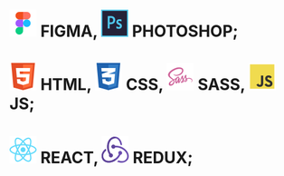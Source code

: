 ![figma](img/figma.png)
FIGMA,
![photoshop](img/ps.png)
PHOTOSHOP;
=

![html](img/html.png)
HTML, 
![css](img/css.png)
CSS,
![sass](img/sass.png)
SASS,
![js](img/js.png)
JS;
=

![react](img/react.png)
REACT,
![redux](img/redux.png)
REDUX;
=
